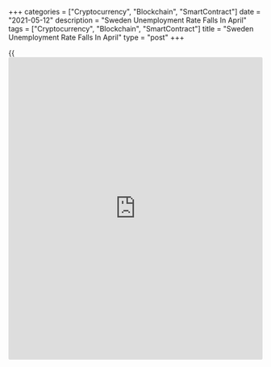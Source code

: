 +++
categories = ["Cryptocurrency", "Blockchain", "SmartContract"]
date = "2021-05-12"
description = "Sweden Unemployment Rate Falls In April"
tags = ["Cryptocurrency", "Blockchain", "SmartContract"]
title = "Sweden Unemployment Rate Falls In April"
type = "post"
+++

{{<iframe id="large-banner" src="https://www.bounty.group/#slide=2.0" width="100%" height="600" scrolling="no" style="border: 0px solid rgb(216, 221, 230); border-radius: 3px;">}}

Sweden's unemployment rate decreased in April, data from the Swedish
Public Employment Service, or AMV, showed on Wednesday.

The seasonally adjusted unemployment rate fell to 3.9 percent in April
from 4.12 percent in March.

The registered jobless rate increased to 8.2 percent in April from 8.1
percent in the previous year. In March, unemployment rate was 8.4
percent.

The number of registered unemployed increased to 425,266 in April from
418,642 in the same month last year.

The youth unemployment rate, which is applied to the 18 to 24 age group,
declined to 10.5 percent in April from 10.8 percent in last year.

For comments and feedback [contact](https://www.playgroundfx.com/contact/): editorial@rtt[news](https://www.letsplayfx.com/blog/forex-news-website/).com

[Economic News][1]

 **What parts of the world are seeing the best (and worst) economic
performances lately? Click[here][2] to check out our [Econ Scorecard][2]
and find out! See up-to-the-moment [ranking](https://www.playgroundfx.com/blog/crypto-exchange-ranking/)s for the best and worst
performers in [GDP][3], [unemployment rate][4], [inflation][5] and much
more.**

   1. www.rtt[news](https://www.letsplayfx.com/blog/forex-news-website/).com/Content/EconomicNews.aspx
   2. www.rtt[news](https://www.letsplayfx.com/blog/forex-news-website/).com/economic-scorecard/world-rank/PPI/highest-performance.aspx
   3. www.rtt[news](https://www.letsplayfx.com/blog/forex-news-website/).com/economic-scorecard/world-rank/GDP/highest-performance.aspx
   4. www.rtt[news](https://www.letsplayfx.com/blog/forex-news-website/).com/economic-scorecard/world-rank/unemployment-rate/lowest-performance.aspx
   5. www.rtt[news](https://www.letsplayfx.com/blog/forex-news-website/).com/economic-scorecard/world-rank/CPI/highest-performance.aspx